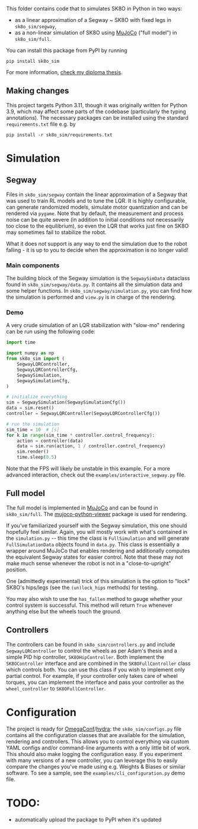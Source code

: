 This folder contains code that to simulates SK8O in Python in two ways:
* as a linear approximation of a Segway ~ SK8O with fixed legs in `sk8o_sim/segway`,
* as a non-linear simulation of SK8O using [MuJoCo](https://mujoco.org/) ("full model") in `sk8o_sim/full`.

You can install this package from PyPI by running
```
pip install sk8o_sim
```
For more information, [check my diploma thesis](https://dspace.cvut.cz/handle/10467/109763).

## Making changes
This project targets Python 3.11, though it was originally written for Python 3.9, which may affect some parts of the codebase (particularly the typing annotations). The necessary packages can be installed using the standard `requirements.txt` file e.g. by 
```
pip install -r sk8o_sim/requirements.txt
```

# Simulation
## Segway
Files in `sk8o_sim/segway` contain the linear approximation of a Segway that was used to train RL models and to tune the LQR. It is highly configurable, can generate randomized models, simulate motor quantization and can be rendered via `pygame`. Note that by default, the measurement and process noise can be quite severe (in addition to initial conditions not necessarily too close to the equilibrium), so even the LQR that works just fine on SK8O may sometimes fail to stabilize the robot.

What it does not support is any way to end the simulation due to the robot falling - it is up to you to decide when the approximation is no longer valid!

### Main components
The building block of the Segway simulation is the `SegwaySimData` dataclass found in `sk8o_sim/segway/data.py`. It contains all the simulation data and some helper functions. In `sk8o_sim/segway/simulation.py`, you can find how the simulation is performed and `view.py` is in charge of the rendering. 

### Demo
A very crude simulation of an LQR stabilization with "slow-mo" rendering can be run using the following code:
```python
import time

import numpy as np
from sk8o_sim import (
    SegwayLQRController,
    SegwayLQRControllerCfg,
    SegwaySimulation,
    SegwaySimulationCfg,
)

# initialize everything
sim = SegwaySimulation(SegwaySimulationCfg())
data = sim.reset()
controller = SegwayLQRController(SegwayLQRControllerCfg())

# run the simulation
sim_time = 10  # [s]
for k in range(sim_time * controller.control_frequency):
    action = controller(data)
    data = sim.run(action, 1 / controller.control_frequency)
    sim.render()
    time.sleep(0.5)
```
Note that the FPS will likely be unstable in this example. For a more advanced interaction, check out the `examples/interactive_segway.py` file.

## Full model
The full model is implemented in [MuJoCo](https://mujoco.org/) and can be found in `sk8o_sim/full`. The [mujoco-python-viewer](https://github.com/rohanpsingh/mujoco-python-viewer) package is used for rendering. 

If you've familiarized yourself with the Segway simulation, this one should hopefully feel similar. Again, you will mostly work with what's contained in the `simulation.py` -- this time the class is `FullSimulation` and will generate `FullSimulationData` objects found in `data.py`. This class is essentially a wrapper around MuJoCo that enables rendering and additionally computes the equivalent Segway states for easier control. Note that these may not make much sense whenever the robot is not in a "close-to-upright" position.

One (admittedly experimental) trick of this simulation is the option to "lock" SK8O's hips/legs (see the `(un)lock_hips` methods) for testing. 

You may also wish to use the `has_fallen` method to gauge whether your control system is successful. This method will return `True` whenever anything else but the wheels touch the ground.

## Controllers
The controllers can be found in `sk8o_sim/controllers.py` and include `SegwayLQRController` to control the wheels as per Adam's thesis and a simple PID hip controller, `SK8OHipController`. Both implement the `SK8OController` interface and are combined in the `SK8OFullController` class which controls both. You can use this class if you wish to implement only partial control.  For example, if your controller only takes care of wheel torques, you can implement the interface and pass your controller as the `wheel_controller` to `SK8OFullController`.


# Configuration
The project is ready for [OmegaConf](https://omegaconf.readthedocs.io/en/2.3_branch/usage.html#from-structured-config/)/[hydra](https://hydra.cc/docs/intro/): the `sk8o_sim/configs.py` file contains all the configuration classes that are available for the simulation, rendering and controllers. This allows you to control everything via custom YAML configs and/or command-line arguments with a only little bit of work. This should also make logging the configuration easy. If you experiment with many versions of a new controller, you can leverage this to easily compare the changes you've made using e.g. Weights & Biases or similar software. To see a sample, see the `examples/cli_configuration.py` demo file.

# TODO:
* automatically upload the package to PyPI when it's updated
